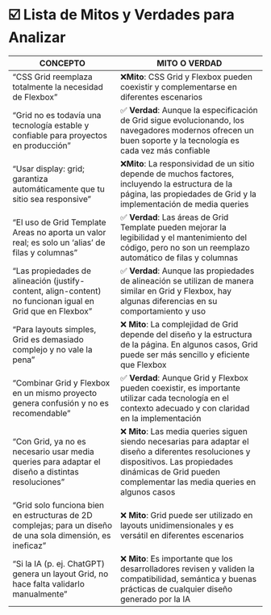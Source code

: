# ☑️ Lista de Mitos y Verdades para Analizar


| CONCEPTO | MITO O VERDAD |
| --- | --- |
| “CSS Grid reemplaza totalmente la necesidad de Flexbox” | ❌**Mito**: CSS Grid y Flexbox pueden coexistir y complementarse en diferentes escenarios |
| “Grid no es todavía una tecnología estable y confiable para proyectos en producción” |✅ **Verdad**: Aunque la especificación de Grid sigue evolucionando, los navegadores modernos ofrecen un buen soporte y la tecnología es cada vez más confiable |
| “Usar display: grid; garantiza automáticamente que tu sitio sea responsive” | ❌**Mito**: La responsividad de un sitio depende de muchos factores, incluyendo la estructura de la página, las propiedades de Grid y la implementación de media queries |
| “El uso de Grid Template Areas no aporta un valor real; es solo un ‘alias’ de filas y columnas” |✅ **Verdad**: Las áreas de Grid Template pueden mejorar la legibilidad y el mantenimiento del código, pero no son un reemplazo automático de filas y columnas |
| “Las propiedades de alineación (justify-content, align-content) no funcionan igual en Grid que en Flexbox” |✅ **Verdad**: Aunque las propiedades de alineación se utilizan de manera similar en Grid y Flexbox, hay algunas diferencias en su comportamiento y uso |
| “Para layouts simples, Grid es demasiado complejo y no vale la pena” |❌ **Mito**: La complejidad de Grid depende del diseño y la estructura de la página. En algunos casos, Grid puede ser más sencillo y eficiente que Flexbox |
| “Combinar Grid y Flexbox en un mismo proyecto genera confusión y no es recomendable” | ✅ **Verdad**: Aunque Grid y Flexbox pueden coexistir, es importante utilizar cada tecnología en el contexto adecuado y con claridad en la implementación |
| “Con Grid, ya no es necesario usar media queries para adaptar el diseño a distintas resoluciones” |❌ **Mito**: Las media queries siguen siendo necesarias para adaptar el diseño a diferentes resoluciones y dispositivos. Las propiedades dinámicas de Grid pueden complementar las media queries en algunos casos |
| “Grid solo funciona bien en estructuras de 2D complejas; para un diseño de una sola dimensión, es ineficaz” |❌ **Mito**: Grid puede ser utilizado en layouts unidimensionales y es versátil en diferentes escenarios |
| “Si la IA (p. ej. ChatGPT) genera un layout Grid, no hace falta validarlo manualmente” |❌ **Mito**: Es importante que los desarrolladores revisen y validen la compatibilidad, semántica y buenas prácticas de cualquier diseño generado por la IA |
